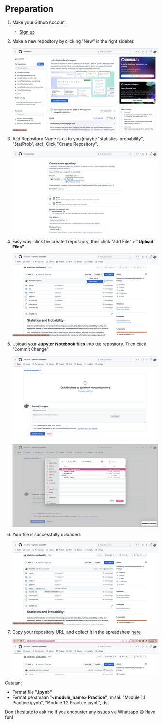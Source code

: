 # Preparation 
1. Make your Github Account.
   * [Sign up](https://docs.github.com/en/get-started/signing-up-for-github/signing-up-for-a-new-github-account)
  
2. Make a new repository by clicking "New" in the right sidebar.
   
    ![img8](img/img8.png#center)  

3. Add Repository Name is up to you (maybe "statistics-probability", "StatProb", etc). Click "Create Repository".
   
    ![img9](img/img9.png#center)  

4. Easy way: click the created repository, then click "Add File" > **"Upload Files"**.
   
    ![img10](img/img10.png#center) 

5. Upload your **Jupyter Notebook files** into the repository. Then click "Commit Change".
   
    ![img11](img/img11.png#center) 

    ![img12](img/img12.png#center) 

6. Your file is successfully uploaded.

    ![img13](img/img13.png#center) 

7. Copy your repository URL, and collect it in the spreadsheet [here](https://docs.google.com/spreadsheets/d/12FQ6Ed1Nrm1762zAtp8g2KWf4eAHzJRfsIGSmnzRjiQ/edit#gid=1516166586)

    ![img14](img/img14.png#center) 


Catatan:
* Format file **".ipynb"**
* Format penamaan **"<module_name> Practice"**, misal: "Module 1.1 Practice.ipynb", "Module 1.2 Practice.ipynb", dst


Don't hesitate to ask me if you encounter any issues via Whatsapp :smile: Have fun!
